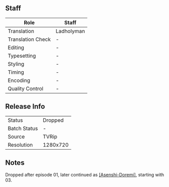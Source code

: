 ## Staff

| Role              | Staff                               |
|-------------------|-------------------------------------|
| Translation       | Ladholyman                          |
| Translation Check | -                                   |
| Editing           | -                                   |
| Typesetting       | -                                   |
| Styling           | -                                   |
| Timing            | -                                   |
| Encoding          | -                                   |
| Quality Control   | -                                   |

## Release Info

|              |           |
|--------------|-----------|
| Status       | Dropped   |
| Batch Status | -         |
| Source       | TVRip     |
| Resolution   | 1280x720  |

## Notes
Dropped after episode 01, later continued as [[Asenshi-Doremi]](../Asenshi-Doremi), starting with 03.
